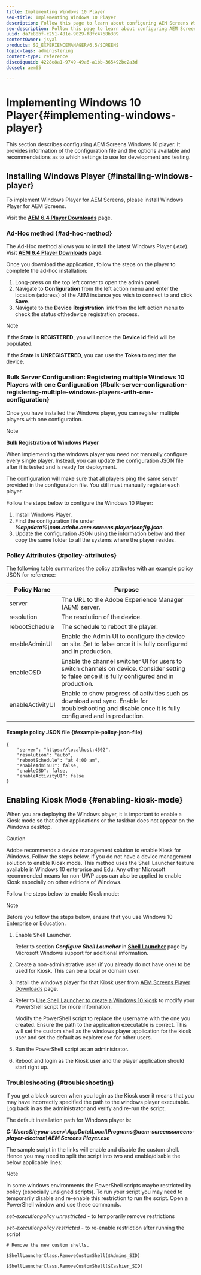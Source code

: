 ```yaml
---
title: Implementing Windows 10 Player
seo-title: Implementing Windows 10 Player
description: Follow this page to learn about configuring AEM Screens Windows 10 player.
seo-description: Follow this page to learn about configuring AEM Screens Windows 10 player.
uuid: da7e88bf-c251-481e-9029-f8fc4768b309
contentOwner: jsyal
products: SG_EXPERIENCEMANAGER/6.5/SCREENS
topic-tags: administering
content-type: reference
discoiquuid: 4228e8a1-9749-49a6-a1bb-365492bc2a3d
docset: aem65

---
```


# Implementing Windows 10 Player{#implementing-windows-player}

This section describes configuring AEM Screens Windows 10 player. It provides information of the configuration file and the options available and recommendations as to which settings to use for development and testing.

## Installing Windows Player {#installing-windows-player}

To implement Windows Player for AEM Screens, please install Windows Player for AEM Screens.

Visit the [**AEM 6.4 Player Downloads**](https://download.macromedia.com/screens/) page.

### Ad-Hoc method {#ad-hoc-method}

The Ad-Hoc method allows you to install the latest Windows Player (*.exe*). Visit [**AEM 6.4 Player Downloads**](https://download.macromedia.com/screens/) page.

Once you download the application, follow the steps on the player to complete the ad-hoc installation:

1. Long-press on the top left corner to open the admin panel.
1. Navigate to **Configuration** from the left action menu and enter the location (address) of the AEM instance you wish to connect to and click **Save**.
1. Navigate to the **Device** **Registration** link from the left action menu to check the status ofthedevice registration process.

>[!NOTE]
>
>If the **State** is **REGISTERED**, you will notice the **Device id** field will be populated.
>
>If the **State** is **UNREGISTERED**, you can use the **Token** to register the device.

### Bulk Server Configuration: Registering multiple Windows 10 Players with one Configuration {#bulk-server-configuration-registering-multiple-windows-players-with-one-configuration}

Once you have installed the Windows player, you can register multiple players with one configuration.

>[!NOTE]
>
>**Bulk Registration of Windows Player**
>
>When implementing the windows player you need not manually configure every single player. Instead, you can update the configuration JSON file after it is tested and is ready for deployment.
>
>The configuration will make sure that all players ping the same server provided in the configuration file. You still must manually register each player.

Follow the steps below to configure the Windows 10 Player:

1. Install Windows Player.
1. Find the configuration file under ***%appdata%\com.adobe.aem.screens.player\config.json***.
1. Update the configuration JSON using the information below and then copy the same folder to all the systems where the player resides.

### Policy Attributes {#policy-attributes}

The following table summarizes the policy attributes with an example policy JSON for reference:

| **Policy Name** |**Purpose** |
|---|---|
| server |The URL to the Adobe Experience Manager (AEM) server. |
| resolution |The resolution of the device. |
| rebootSchedule |The schedule to reboot the player. |
| enableAdminUI |Enable the Admin UI to configure the device on site. Set to false once it is fully configured and in production. |
| enableOSD |Enable the channel switcher UI for users to switch channels on device. Consider setting to false once it is fully configured and in production. |
| enableActivityUI |Enable to show progress of activities such as download and sync. Enable for troubleshooting and disable once it is fully configured and in production. |

#### Example policy JSON file {#example-policy-json-file}

```
{
    "server": "https://localhost:4502",
    "resolution": "auto",
    "rebootSchedule": "at 4:00 am",
    "enableAdminUI": false,
    "enableOSD": false,
    "enableActivityUI": false
}
```

## Enabling Kiosk Mode {#enabling-kiosk-mode}

When you are deploying the Windows player, it is important to enable a Kiosk mode so that other applications or the taskbar does not appear on the Windows desktop.

>[!CAUTION]
>
>Adobe recommends a device management solution to enable Kiosk for Windows. Follow the steps below, if you do not have a device management solution to enable Kiosk mode. This method uses the Shell Launcher feature available in Windows 10 enterprise and Edu. Any other Microsoft recommended means for non-UWP apps can also be applied to enable Kiosk especially on other editions of Windows.

Follow the steps below to enable Kiosk mode:

>[!NOTE]
>
>Before you follow the steps below, ensure that you use Windows 10 Enterprise or Education.

1. Enable Shell Launcher.

   Refer to section ***Configure Shell Launcher*** in **[Shell Launcher](https://docs.microsoft.com/en-us/windows-hardware/customize/enterprise/shell-launcher)** page by Microsoft Windows support for additional information.

1. Create a non-administrative user (if you already do not have one) to be used for Kiosk. This can be a local or domain user.
1. Install the windows player for that Kiosk user from [AEM Screens Player Downloads](https://download.macromedia.com/screens/) page.
1. Refer to [Use Shell Launcher to create a Windows 10 kiosk](https://docs.microsoft.com/en-us/windows/configuration/kiosk-shelllauncher) to modify your PowerShell script for more information.

   Modify the PowerShell script to replace the username with the one you created. Ensure the path to the application executable is correct. This will set the custom shell as the windows player application for the kiosk user and set the default as explorer.exe for other users.

1. Run the PowerShell script as an administrator.
1. Reboot and login as the Kiosk user and the player application should start right up.

### Troubleshooting {#troubleshooting}

If you get a black screen when you login as the Kiosk user it means that you may have incorrectly specified the path to the windows player executable. Log back in as the administrator and verify and re-run the script.

The default installation path for Windows player is:

***C:\Users\&lt;your user&gt;\AppData\Local\Programs\@aem-screensscreens-player-electron\AEM Screens Player.exe***

The sample script in the links will enable and disable the custom shell. Hence you may need to split the script into two and enable/disable the below applicable lines:

>[!NOTE]
>
>In some windows environments the PowerShell scripts maybe restricted by policy (especially unsigned scripts). To run your script you may need to temporarily disable and re-enable this restriction to run the script. Open a PowerShell window and use these commands.
>
>*set-executionpolicy unrestricted* - to temporarily remove restrictions
>
>*set-executionpolicy restricted* - to re-enable restriction after running the script

```
# Remove the new custom shells.

$ShellLauncherClass.RemoveCustomShell($Admins_SID)

$ShellLauncherClass.RemoveCustomShell($Cashier_SID)
```

